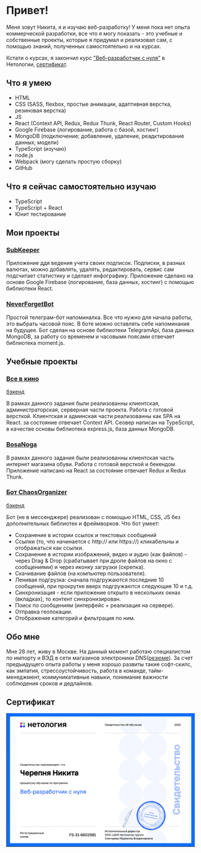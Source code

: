 # Привет! #

Меня зовут Никита, я и изучаю веб-разработку! У меня пока нет опыта коммерческой разработки, все что я могу показать - это учебные и собственные проекты, которые я придумал и реализовал сам, с помощью знаний, полученных самостоятельно и на курсах. 

Кстати о курсах, я закончил курс ["Веб-разработчик с нуля"](https://netology.ru/programs/web-developer) в Нетологии, [сертификат](#cert).

## Что я умею ##

* HTML 
* CSS (SASS, flexbox, простые анимации, адаптивная верстка, резиновая верстка)
* JS
* React (Context API, Redux, Redux Thunk, React Router, Custom Hooks)
* Google Firebase (логирование, работа с базой, хостинг)
* MongoDB (подключение; добавление, удаление, реадктирование данных; модели)
* TypeScript (изучаю)
* node.js
* Webpack (могу сделать простую сборку)
* GitHub

## Что я сейчас самостоятельно изучаю ##

* TypeScript
* TypeScript + React
* Юнит тестирование

## Мои проекты ##

### [SubKeeper](https://github.com/cherry-pynya/SubKeeper) ###
Приложение ддя ведения учета своих подписок. Подписки, в разных валютах, можно добавлять, удалять, редактировать, сервис сам подсчитает статистику и сделает инфографику. Приложение сделано на основе Google Firebase (логирование, база данных, хостинг) с помощью библиотеки React.

### [NeverForgetBot](https://github.com/cherry-pynya/neverForget_bot) ###

Простой телеграм-бот напоминалка. Все что нужно для начала работы, это выбрать часовой пояс. В боте можно оставлять себе напоминания на будущее. Бот сделан на основе библиотеки TelegramApi, база данных MongoDB, за работу со временем и часовыми поясами отвечает библиотека moment.js.

## Учебные проекты ##

### [Все в кино](https://github.com/cherry-pynya/netology-final-diplom-front) ###
[бэкенд](https://github.com/cherry-pynya/ahj_diploma_back)

В рамках данного задания были реализованны клиентская, администраторская, серверная части проекта. Работа с готовой версткой. Клиентская и админская части реализованны как SPA на React. за состояние отвечает Context API. Сеовер написан на TypeScript, в качестве основы библиотека express.js, база данных MongoDB.

### [BosaNoga](https://github.com/cherry-pynya/react-diploma) ###

В рамках данного задания были реализованны клиентская часть интернет магазина обуви. Работа с готовой версткой и бекендом. Приложение написано на React за состояние отвечает Redux и Redux Thunk.

### [Бот ChaosOrganizer](https://github.com/cherry-pynya/ahj_diploma_front) ###
[бэкенд](https://github.com/cherry-pynya/ahj_diploma_front/blob/main/README.md)

Бот (не в мессенджере) реализован с помощью HTML, CSS, JS без дополнительных библиотек и фреймворков.
Что бот умеет: 

* Сохранение в истории ссылок и текстовых сообщений
* Ссылки (то, что начинается с http:// или https://) кликабельны и отображаться как ссылки.
* Сохранение в истории изображений, видео и аудио (как файлов) - через Drag & Drop (срабатывает при дропе файлов на окно с сообщениями) и через иконку загрузки (скрепка).
* Скачивание файлов (на компьютер пользователя).
* Ленивая подгрузка: сначала подгружаются последние 10 сообщений, при прокрутке вверх подгружаются следующие 10 и т.д.
* Синхронизация - если приложение открыто в нескольких окнах (вкладках), то контент синхронизирован.
* Поиск по сообщениям (интерфейс + реализация на сервере).
* Отправка геолокации.
* Отображение категорий и фильтрация по ним.

## Обо мне ##

Мне 28 лет, живу в Москве. На данный момент работаю специалистом по импорту и ВЭД в сети магазинов электроники DNS([резюме](https://hh.ru/resume/67172352ff0570b3dd0039ed1f79356d366b64)). За счет предъидущего опыта работы у меня хорошо развиты такие софт-скилс, как эмпатия, стрессоустойчивость, работа в команде, тайм-менеджмент, коммуникативные навыки, понимание важности соблюдения сроков и дедлайнов. 

## Сертификат <a name="cert"></a> ##
![сертификат](./public/cert.png)

